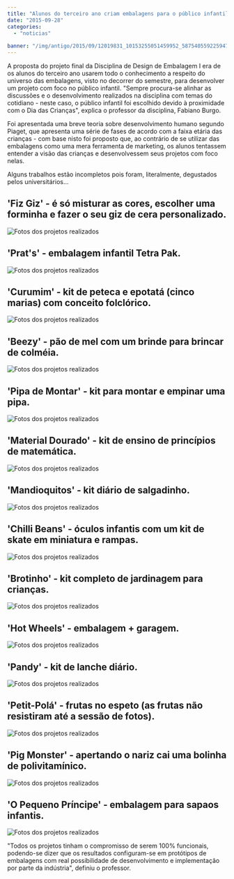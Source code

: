 ```yaml
---
title: "Alunos do terceiro ano criam embalagens para o público infantil"
date: "2015-09-28"
categories: 
  - "noticias"
  
banner: "/img/antigo/2015/09/12019831_10153255051459952_5875405592259476003_n.jpg"
---
```


A proposta do projeto final da Disciplina de Design de Embalagem I era de os alunos do terceiro ano usarem todo o conhecimento a respeito do universo das embalagens, visto no decorrer do semestre, para desenvolver um projeto com foco no público infantil. "Sempre procura-se alinhar as discussões e o desenvolvimento realizados na disciplina com temas do cotidiano - neste caso, o público infantil foi escolhido devido à proximidade com o Dia das Crianças", explica o professor da disciplina, Fabiano Burgo.

<!--more-->

Foi apresentada uma breve teoria sobre desenvolvimento humano segundo Piaget, que apresenta uma série de fases de acordo com a faixa etária das crianças - com base nisto foi proposto que, ao contrário de se utilizar das embalagens como uma mera ferramenta de marketing, os alunos tentassem entender a visão das crianças e desenvolvessem seus projetos com foco nelas.

Alguns trabalhos estão incompletos pois foram, literalmente, degustados pelos universitários...

## 'Fiz Giz' - é só misturar as cores, escolher uma forminha e fazer o seu giz de cera personalizado.
![Fotos dos projetos realizados](/img/antigo/2015/09/12019831_10153255051459952_5875405592259476003_n.jpg) 


## 'Prat's' - embalagem infantil Tetra Pak.
![Fotos dos projetos realizados](/img/antigo/2015/09/12027693_10153255051599952_1572850968368815889_n.jpg) 


## 'Curumim' - kit de peteca e epotatá (cinco marias) com conceito folclórico.
![Fotos dos projetos realizados](/img/antigo/2015/09/12009588_10153255051694952_889608170294957921_n.jpg) 


## 'Beezy' - pão de mel com um brinde para brincar de colméia.
![Fotos dos projetos realizados](/img/antigo/2015/09/12033201_10153255051999952_3165225640852089973_n.jpg) 


## 'Pipa de Montar' - kit para montar e empinar uma pipa.
![Fotos dos projetos realizados](/img/antigo/2015/09/12038277_10153255052364952_1126874268962651946_n.jpg) 


## 'Material Dourado' - kit de ensino de princípios de matemática.
![Fotos dos projetos realizados](/img/antigo/2015/09/12042810_10153255052194952_4305645455664093621_n.jpg) 


## 'Mandioquitos' - kit diário de salgadinho.
![Fotos dos projetos realizados](/img/antigo/2015/09/12046951_10153255052264952_1762082594277244729_n.jpg) 


## 'Chilli Beans' - óculos infantis com um kit de skate em miniatura e rampas.
![Fotos dos projetos realizados](/img/antigo/2015/09/12063388_10153255051864952_2807677184525388159_n.jpg) 


## 'Brotinho' - kit completo de jardinagem para crianças.
![Fotos dos projetos realizados](/img/antigo/2015/09/brotinho.jpg) 


## 'Hot Wheels' - embalagem + garagem.
![Fotos dos projetos realizados](/img/antigo/2015/09/hot.jpg) 


## 'Pandy' - kit de lanche diário.
![Fotos dos projetos realizados](/img/antigo/2015/09/pandy.jpg) 


## 'Petit-Polá' - frutas no espeto (as frutas não resistiram até a sessão de fotos).
![Fotos dos projetos realizados](/img/antigo/2015/09/peti.jpg) 


## 'Pig Monster' - apertando o nariz cai uma bolinha de polivitamínico.
![Fotos dos projetos realizados](/img/antigo/2015/09/Pig.jpg) 


## 'O Pequeno Príncipe' - embalagem para sapaos infantis.
![Fotos dos projetos realizados](/img/antigo/2015/09/sapatos.jpg) 


"Todos os projetos tinham o compromisso de serem 100% funcionais, podendo-se dizer que os resultados configuram-se em protótipos de embalagens com real possibilidade de desenvolvimento e implementação por parte da indústria", definiu o professor.
